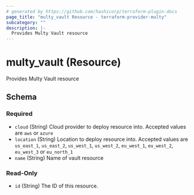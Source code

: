```yaml
---
# generated by https://github.com/hashicorp/terraform-plugin-docs
page_title: "multy_vault Resource - terraform-provider-multy"
subcategory: ""
description: |-
  Provides Multy Vault resource
---
```


# multy_vault (Resource)

Provides Multy Vault resource



<!-- schema generated by tfplugindocs -->
## Schema

### Required

- `cloud` (String) Cloud provider to deploy resource into. Accepted values are `aws` or `azure`
- `location` (String) Location to deploy resource into. Accepted values are `us_east_1`, `us_east_2`, `us_west_1`, `us_west_2`, `eu_west_1`, `eu_west_2`, `eu_west_3` or `eu_north_1`
- `name` (String) Name of vault resource

### Read-Only

- `id` (String) The ID of this resource.


